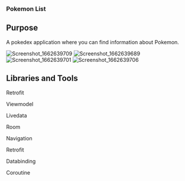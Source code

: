 ### Pokemon List</h>

## Purpose </br>

A pokedex application where you can find information about Pokemon.

![Screenshot_1662639709](https://github.com/Coola37/PokemonListApp/assets/110453767/5dbba6a7-fb32-4296-b11f-ec8cd48a767d)
![Screenshot_1662639689](https://github.com/Coola37/PokemonListApp/assets/110453767/853f5e38-6468-4b60-ac34-1c0728a8e771)
![Screenshot_1662639701](https://github.com/Coola37/PokemonListApp/assets/110453767/563c8f13-70ad-4416-a1f2-803392234927)
![Screenshot_1662639706](https://github.com/Coola37/PokemonListApp/assets/110453767/4df03b10-6a94-4833-ab22-ad55bf803f4f)


## Libraries and Tools

Retrofit </p>
Viewmodel </p>
Livedata</p>
Room</p>
Navigation</p>
Retrofit</p>
Databinding</p>
Coroutine</p>



